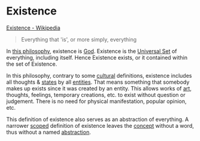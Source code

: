 # Existence

<a href="https://en.wikipedia.org/wiki/Existence" target="_blank">Existence - Wikipedia</a>

> Everything that 'is', or more simply, everything

In [this philosophy](./this-philosophy.md), existence is [God](./god.md). Existence is the [Universal Set](./universal-set.md) of everything, including itself. Hence Existence exists, or it contained within the set of Existence.

In this philosophy, contrary to some [cultural](./culture.md) definitions, existence includes all thoughts & [states](./state.md) by all [entities](./entity.md). That means something that somebody makes up exists since it was created by an entity. This allows works of [art](./art.md), thoughts, feelings, temporary creations, etc. to exist without question or judgement. There is no need for physical manifestation, popular opinion, etc.

This definition of existence also serves as an abstraction of everything. A narrower [scoped](./scope.md) definition of existence leaves the [concept](./concept.md) without a word, thus without a named [abstraction](./abstraction.md).
